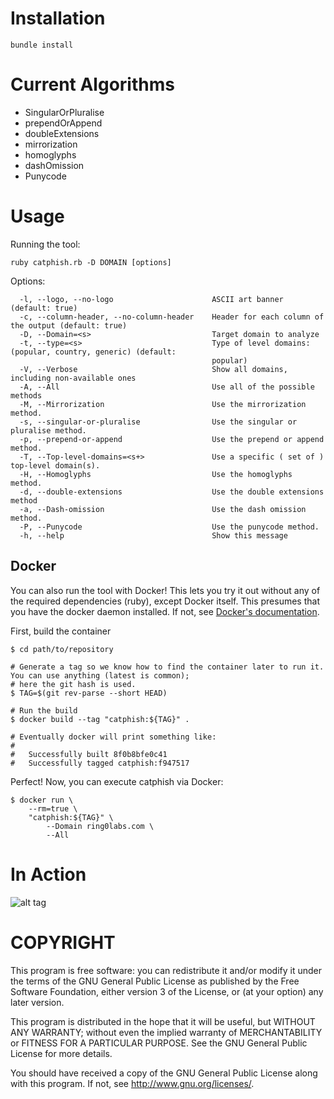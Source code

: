 # Installation
```
bundle install
```

# Current Algorithms
* SingularOrPluralise
* prependOrAppend
* doubleExtensions
* mirrorization
* homoglyphs
* dashOmission
* Punycode

# Usage
Running the tool:
```
ruby catphish.rb -D DOMAIN [options]
```
Options:
```
  -l, --logo, --no-logo                      ASCII art banner (default: true)
  -c, --column-header, --no-column-header    Header for each column of the output (default: true)
  -D, --Domain=<s>                           Target domain to analyze
  -t, --type=<s>                             Type of level domains: (popular, country, generic) (default:
                                             popular)
  -V, --Verbose                              Show all domains, including non-available ones
  -A, --All                                  Use all of the possible methods
  -M, --Mirrorization                        Use the mirrorization method.
  -s, --singular-or-pluralise                Use the singular or pluralise method.
  -p, --prepend-or-append                    Use the prepend or append method.
  -T, --Top-level-domains=<s+>               Use a specific ( set of ) top-level domain(s).
  -H, --Homoglyphs                           Use the homoglyphs method.
  -d, --double-extensions                    Use the double extensions method
  -a, --Dash-omission                        Use the dash omission method.
  -P, --Punycode                             Use the punycode method.
  -h, --help                                 Show this message
```

## Docker

You can also run the tool with Docker! This lets you try it out without any of the required dependencies (ruby), except
Docker itself. This presumes that you have the docker daemon installed. If not, see
[Docker's documentation](https://docs.docker.com/engine/installation/).

First, build the container

```
$ cd path/to/repository

# Generate a tag so we know how to find the container later to run it. You can use anything (latest is common);
# here the git hash is used.
$ TAG=$(git rev-parse --short HEAD)

# Run the build
$ docker build --tag "catphish:${TAG}" .

# Eventually docker will print something like:
#
#   Successfully built 8f0b8bfe0c41
#   Successfully tagged catphish:f947517

```

Perfect! Now, you can execute catphish via Docker:

```
$ docker run \
    --rm=true \
    "catphish:${TAG}" \
        --Domain ring0labs.com \
        --All
```

# In Action

![alt tag](https://github.com/ring0lab/catphish/blob/master/image1.png)

# COPYRIGHT
This program is free software: you can redistribute it and/or modify it under the terms of the GNU General Public License as published by the Free Software Foundation, either version 3 of the License, or (at your option) any later version.

This program is distributed in the hope that it will be useful, but WITHOUT ANY WARRANTY; without even the implied warranty of MERCHANTABILITY or FITNESS FOR A PARTICULAR PURPOSE. See the GNU General Public License for more details.

You should have received a copy of the GNU General Public License along with this program. If not, see http://www.gnu.org/licenses/.
